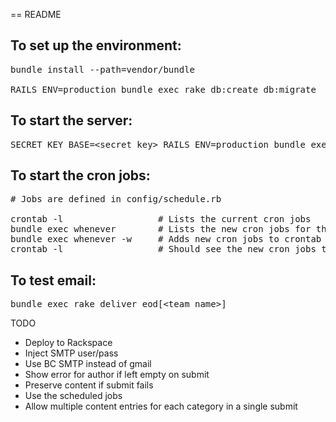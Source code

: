 == README


To set up the environment:
---------------------------
<pre>
bundle install --path=vendor/bundle                             # Installs all the gem dependencies<br/>
RAILS_ENV=production bundle exec rake db:create db:migrate      # Creates the database
</pre>


To start the server:
-------------------------
<pre>
SECRET_KEY_BASE=&lt;secret_key&gt; RAILS_ENV=production bundle exec rails server           # Starts the server
</pre>


To start the cron jobs:
-------------------------
<pre>
# Jobs are defined in config/schedule.rb

crontab -l                  # Lists the current cron jobs
bundle exec whenever        # Lists the new cron jobs for the eod machine app
bundle exec whenever -w     # Adds new cron jobs to crontab
crontab -l                  # Should see the new cron jobs there
</pre>

To test email:
------------------------
<pre>
bundle exec rake deliver_eod[&lt;team_name&gt;]
</pre>



TODO
- Deploy to Rackspace
- Inject SMTP user/pass
- Use BC SMTP instead of gmail
- Show error for author if left empty on submit
- Preserve content if submit fails
- Use the scheduled jobs
- Allow multiple content entries for each category in a single submit

